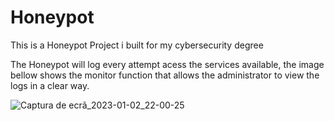 # Honeypot
This is a Honeypot Project i built for my cybersecurity degree

The Honeypot will log every attempt acess the services available, the image bellow shows the monitor function that allows the administrator to view the logs in a clear way.

![Captura de ecrã_2023-01-02_22-00-25](https://user-images.githubusercontent.com/35664118/219884711-1c228ab4-4a25-482a-93d2-fdb9d3dcbe40.jpg)
